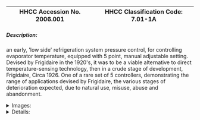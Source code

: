 | **HHCC Accession No. 2006.001** |**HHCC Classification Code:  7.01-1A**|
| ----------- | ----------- |
##### Description:
an early, 'low side' refrigeration system pressure control, for controlling evaporator temperature, equipped with 5 point, manual adjustable setting. Devised by Frigidaire in the 1920's, it was to be a viable alternative to direct temperature-sensing technology, then in a crude stage of development, Frigidaire, Circa 1926. One of a rare set of 5 controllers, demonstrating the range of applications devised by Frigidaire, the various stages of deterioration expected, due to natural use, misuse, abuse and abandonment.


<details>
	<summary>Images:</summary>
<div class="gallery gallery-wrapper--full" contenteditable="false" data-is-empty="false" data-translation="Add images" data-columns="6">
<figure class="gallery__item"><a href="#DOMAIN_NAME#gallery/7.01-1a.jpg" data-size="1005x564"><img src="#DOMAIN_NAME#gallery/7.01-1a-thumbnail.jpg" alt=""></a></figure>
</div>
</details>


<details>
	<summary>Details:</summary>

##### Group:
7.01 Refrigerating and Air Conditioning Pressure and Temperature Controls - Household

##### Make:
Frigidaire

##### Manufacturer:
Frigidaire Corporation, Dayton Ohio

##### Model:
Appeared in a number of design variations, variously Model A'.B'.E'.F'.G'.etc

##### Serial No.:


##### Size:
9 x 4x 6' h

##### Weight:
5 lbs.

##### Circa:
1926

##### Rating:
Exhibit, education, and research quality, illustrating, the immense ingenuity of the period in conceiving ways to automatically start and stop a mechanical refrigeration system at a predetermined temperature. For it was a time in which little was known and understood about automatic sensors and electric control and regulation devices.

##### Patent Date/Number:


##### Provenance:
From York County (York Region) Ontario, once a rich agricultural hinterlands, attracting early settlement in the last years of the 18th century. Located on the north slopes of the Oak Ridges Moraine, within 20 miles of Toronto, the County would also attract early ex-urban development, to be come a wealthy market place for the emerging household and consumer technologies of the early and mid 20th century. 

This artifact was discovered in the 1950's in the used stock of T. H. Oliver, Refrigeration and Electric Sales and Service, Aurora, Ontario, an early worker in the field of agricultural, industrial and consumer technology.

##### Type and Design:
The control switch is actuated by a large 2" dia., out-board bellows or siphon, patented and manufactured by Fulton, with an attached 1/4 " copper line and flare nut it was connected to the suction port of the compressor.

##### Construction:


##### Material:


##### Special Features:
Some models, such as this one, used on household cabinet refrigerators, included a front-mounted, "cold control", with off position and 5 temperature settings. This allowed the owners to adjust the temperature of the refrigerator, over a limited range of suction pressures without calling the service mechanic.

##### Accessories:


##### Capacities:


##### Performance Characteristics:


##### Operation:
The expanding and contracting siphon operates a long, 8" spring compensated arm, linked to snap-action electrical contacts.
Adjustable, spring tension devices allow setting of cut-in and cut-out pressures.

Typically used on sulphur dioxide refrigerant systems, the control shows the signs of corrosion over the years.

##### Control and Regulation:


##### Targeted Market Segment:
It was extensively used in many variations on household and commercial cabinet refrigerators, on ice cream cabinets and other fractional horse power applications in the 1920's and 30's.

##### Consumer Acceptance:
The bulky control was not a user friendly one. Being mounted on the condensing unit, not on the evaporator, made it inconvenient, inaccessible and unusable for many home and equipment owners.

##### Merchandising:


##### Market Price:


##### Technological Significance:
The significance of the device lies in the immense ingenuity it demonstrates in the period, in conceiving ways to automatically start and stop a refrigeration system at a predetermined temperature. 

For it was a time in which little was known and understood about automatic sensors and electric control and regulation devices. The very notion of a mechanical device which would start and stop with out the touch of human hand was worrying. For much of the population of the time was brought up to be wary of gadgets of all varieties, often portrayed as mere hoaxes, possibly dangerous, and not to be trusted.

##### Industrial Significance:


##### Socio-economic Significance:


##### Socio-cultural Significance:


##### Donor:
G. Leslie Oliver, The T. H. Oliver HVACR Collection

##### HHCC Storage Location:


##### Tracking:


##### Bibliographic References:
Frigidaire Installation and Service Manual, SER, -405.

##### Notes:
1) Same as ID item #126, 7.01B, same features similar condition. Similarly, Items 127, 7.01-C is not equipped with external manual control knob, while Item 128, 7.01-D is so equipped but is of demonstration quality only. 

2) Restored for CMX02 Exhibit March 2004

##### Related Reports:
See also display card and catalogue sheet, display item code R16
</details>
